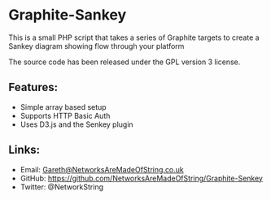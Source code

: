 Graphite-Sankey
======
This is a small PHP script that takes a series of Graphite targets to create a Sankey diagram showing flow through your platform

The source code has been released under the GPL version 3 license.

Features:
--------
* Simple array based setup
* Supports HTTP Basic Auth
* Uses D3.js and the Senkey plugin

Links:
--------
* Email: Gareth@NetworksAreMadeOfString.co.uk
* GitHub: https://github.com/NetworksAreMadeOfString/Graphite-Senkey
* Twitter: @NetworkString